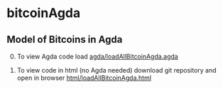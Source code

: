 # bitcoinAgda

## Model of Bitcoins in Agda

0. To view Agda code load
   [agda/loadAllBitcoinAgda.agda](https://github.com/csetzer/bitcoinAgda/blob/master/agda/loadAllBitcoinAgda.agda)

1. To view code in html (no Agda needed) download git repository and open in browser
   [html/loadAllBitcoinAgda.html](https://github.com/csetzer/bitcoinAgda/blob/master/html/loadAllBitcoinAgda.html)

